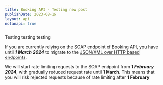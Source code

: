```yaml
---
title: Booking API - Testing new post
publishDate: 2023-08-16
layout: api
notanapi: true
---
```


Testing testing testing

If you are currently relying on the SOAP endpoint of Booking API, you have until ___1 March 2024___ to
migrate to the [JSON/XML over HTTP based endpoints](/api/booking/#make-a-booking-post). 

We will start rate limiting requests to the SOAP endpoint from ___1 February 2024___, with gradually reduced
request rate until __1 March__. This means that you will risk rejected requests because of rate limiting after
__1 February__

